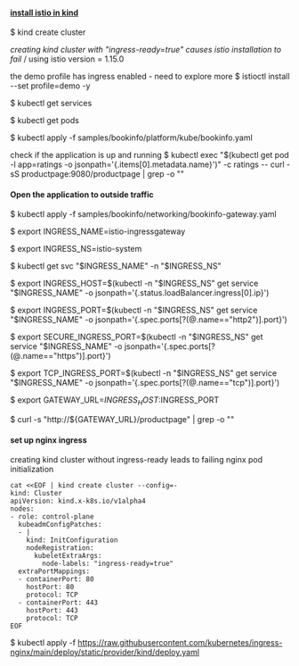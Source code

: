 #### <ins>install istio in kind</ins>

$ kind create cluster

*creating kind cluster with "ingress-ready=true" causes istio installation to fail* /
using istio version = 1.15.0

the demo profile has ingress enabled - need to explore more
$ istioctl install --set profile=demo -y

$ kubectl get services

$ kubectl get pods

$ kubectl apply -f samples/bookinfo/platform/kube/bookinfo.yaml

check if the application is up and running
$ kubectl exec "$(kubectl get pod -l app=ratings -o jsonpath='{.items[0].metadata.name}')" -c ratings -- curl -sS productpage:9080/productpage | grep -o "<title>.*</title>"

#### Open the application to outside traffic

$ kubectl apply -f samples/bookinfo/networking/bookinfo-gateway.yaml 

$ export INGRESS_NAME=istio-ingressgateway

$ export INGRESS_NS=istio-system

$ kubectl get svc "$INGRESS_NAME" -n "$INGRESS_NS"

$ export INGRESS_HOST=$(kubectl -n "$INGRESS_NS" get service "$INGRESS_NAME" -o jsonpath='{.status.loadBalancer.ingress[0].ip}')

$ export INGRESS_PORT=$(kubectl -n "$INGRESS_NS" get service "$INGRESS_NAME" -o jsonpath='{.spec.ports[?(@.name=="http2")].port}')

$ export SECURE_INGRESS_PORT=$(kubectl -n "$INGRESS_NS" get service "$INGRESS_NAME" -o jsonpath='{.spec.ports[?(@.name=="https")].port}')

$ export TCP_INGRESS_PORT=$(kubectl -n "$INGRESS_NS" get service "$INGRESS_NAME" -o jsonpath='{.spec.ports[?(@.name=="tcp")].port}')

$ export GATEWAY_URL=$INGRESS_HOST:$INGRESS_PORT

$ curl -s "http://${GATEWAY_URL}/productpage" | grep -o "<title>.*</title>"


#### set up nginx ingress

creating kind cluster without ingress-ready leads to failing nginx pod initialization

```console
cat <<EOF | kind create cluster --config=-
kind: Cluster
apiVersion: kind.x-k8s.io/v1alpha4
nodes:
- role: control-plane
  kubeadmConfigPatches:
  - |
    kind: InitConfiguration
    nodeRegistration:
      kubeletExtraArgs:
        node-labels: "ingress-ready=true"
  extraPortMappings:
  - containerPort: 80
    hostPort: 80
    protocol: TCP
  - containerPort: 443
    hostPort: 443
    protocol: TCP
EOF
```

$ kubectl apply -f https://raw.githubusercontent.com/kubernetes/ingress-nginx/main/deploy/static/provider/kind/deploy.yaml

